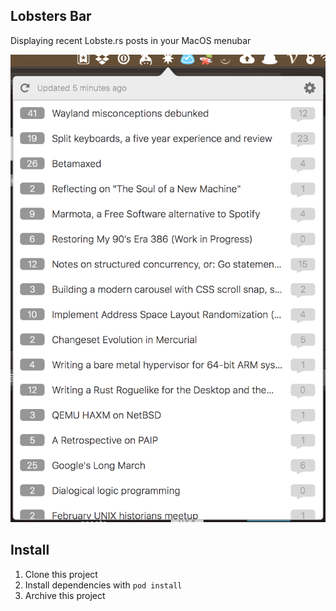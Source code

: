 ## Lobsters Bar

Displaying recent Lobste.rs posts in your MacOS menubar

![alt text](pictures/img_001.png "Main Screen")	

## Install

1. Clone this project
2. Install dependencies with `pod install`
3. Archive this project


